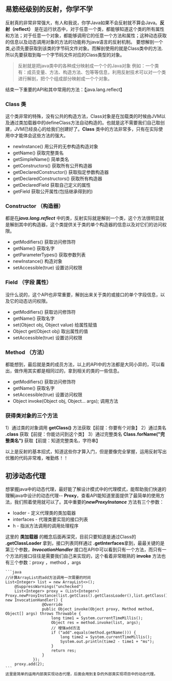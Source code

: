 ## 易筋经级别的反射，你学不学
反射真的非常非常强大，有人和我说，你学Java如果不会反射就不算会Java。**反射（reflect）** 是在运行状态中，对于任意一个类，都能够知道这个类的所有属性和方法；对于任意一个对象，都能够调用它的任意一个方法和属性；这种动态获取的信息以及动态调用对象的方法的功能称为java语言的反射机制。
要想解剖一个类,必须先要获取到该类的字节码文件对象。而解剖使用的就是Class类中的方法.所以先要获取到每一个字节码文件对应的Class类型的对象。
>反射就是把java类中的各种成分映射成一个个的Java对象
例如：一个类有：成员变量、方法、构造方法、包等等信息，利用反射技术可以对一个类进行解剖，把个个组成部分映射成一个个对象。

结束一下重要的API和其中常用的方法：【java.lang.reflect】

###  Class 类
这个类非常的特殊，没有公共的构造方法，Class对象是在加载类的时候由JVM以及通过类加载器中的defineClass方法自动构造的。也就是这不需要我们自己取创建，JVM已经良心的给我们创建好了。**Class** 类中的方法非常多，只有在实际使用中才能体会这些方法的强大。
* newInstance()	用公开的无参构造构造对象
* getName()	获取完整类名
* getSimpleName()	简单类名
* getConstructors()	获取所有公开构造器
* getDeclaredConstructor()	获取指定参数构造器
* getDeclaredConstructors()	获取所有构造器
* getDeclaredField	获取自己定义的属性
* getField		获取公开属性(包括继承得到的)

### Constructor （构造器）
都是在***java.lang.reflect*** 中的类，反射实际就是解剖一个类，这个方法很明显就是解剖其中的构造器，这个类提供关于类的单个构造器的信息以及对它们的访问权限。
* getModifiers()	获取访问修饰符
* getName()	获取名字
* getParameterTypes()	获取参数列表
* newInstance()		构造对象
* setAccessible(true)	设置访问权限

###  Field （字段 属性） 
没什么说的，这个API也非常重要，解剖出来关于类的或接口的单个字段信息，以及它的动态访问权限。
* getModifiers()	获取访问修饰符
* getName()	获取名字
* set(Object obj, Object value)	给属性赋值
* Object get(Object obj)		取出属性的值
* setAccessible(true) 设置访问权限

### Method （方法）
都能想到，最后就是类的成员方法，以上的API中的方法都是大同小异的，可以看出，做作用其实都是相同过的，拿到相关的类的一些信息。
* getModifiers()	获取访问修饰符
* getName()	获取名字
* setAccessible(true) 设置访问权限
* Object invoke(Object obj, Object... args); 调用方法

 ### 获得类对象的三个方法
 1）通过类的对象调用 **getClass()** 方法获取【前提：你要有个对象】
 2）通过类名 **.class** 获取【前提：你能访问到这个类】
 3）通过完整类名 **Class.forName("完整类名")** 获取【前提：知道完整类名，字符串】

以上是反射的基本招式，知道这些你才算入门，但是要像完全掌握，运用反射写出优雅的代码非常难，唯勤练！！

## 初涉动态代理
想掌握java中的动态代理，最好能了解设计模式中的代理模式，能帮助我们快速的理解java中设计的动态代理-- **Proxy**，查看API能知道里面提供了最简单的使用方法，我们照着使用就可以了。其中重要的***newProxyInstance*** 方法有三个参数：
* loader - 定义代理类的类加载器
* interfaces - 代理类要实现的接口列表
* h - 指派方法调用的调用处理程序

这里的 **类加载器** 的概念后面再深究，目前只要知道是通过Class的 **.getClassLoader** 拿到，接口列表同样通过 **.getInterfaces**拿到，最最关键的是第三个参数，***InvocationHandler*** 接口在API中可以看到只有一个方法，而只有一个方法的接口往往是需要我们自己来实现的，这个看着非常眼熟的 **invoke** 方法也有三个参数：proxy ，method ，args

    ```java
    //计算ArrayList的add方法调用一次需要的时间
    List<Integer> list = new ArrayList<>();
		@SuppressWarnings("unchecked")
		List<Integer> proxy = (List<Integer>) Proxy.newProxyInstance(list.getClass().getClassLoader(),list.getClass().getInterfaces(), new InvocationHandler() {
					@Override
					public Object invoke(Object proxy, Method method, Object[] args) throws Throwable {
						long time1 = System.currentTimeMillis();
						Object res = method.invoke(list, args);
						// 增强add方法
						if ("add".equals(method.getName())) {
							long time2 = System.currentTimeMillis();
							System.out.println(time2 - time1 + "ms");
						}
						return res;
					}
				});
		proxy.add(2);
    ```
    这里是简单的运用内部类实现动态代理，后面会用到复杂的外部类实现项目中的动态代理。